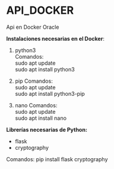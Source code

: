# API_DOCKER
Api en Docker Oracle

**Instalaciones necesarias en el Docker**:
1. python3  
Comandos:  
sudo apt update  
sudo apt install python3  

2. pip
Comandos:  
sudo apt update  
sudo apt install python3-pip  

3. nano
Comandos:  
sudo apt update  
sudo apt install nano  

**Librerías necesarias de Python:**
- flask
- cryptography

Comandos:
pip install flask cryptography
